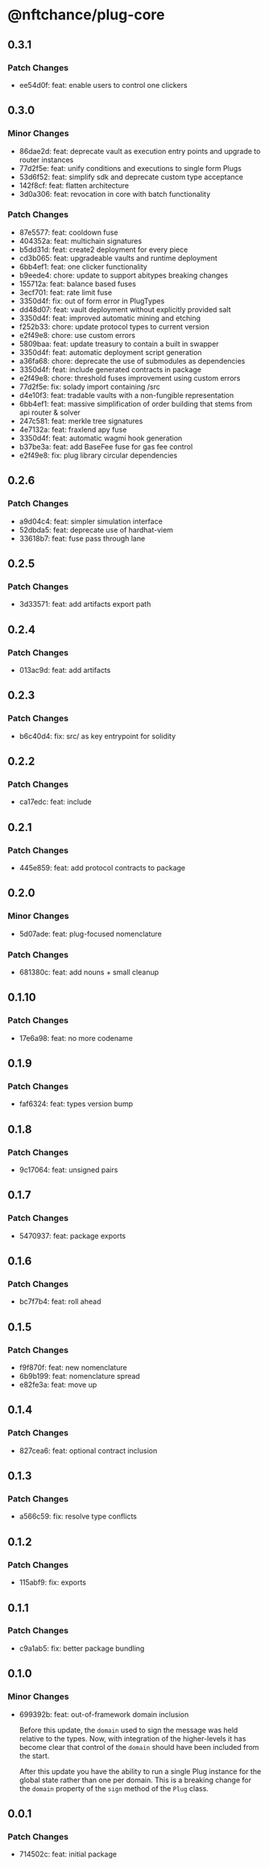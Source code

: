 # @nftchance/plug-core

## 0.3.1

### Patch Changes

- ee54d0f: feat: enable users to control one clickers

## 0.3.0

### Minor Changes

- 86dae2d: feat: deprecate vault as execution entry points and upgrade to router instances
- 77d2f5e: feat: unify conditions and executions to single form Plugs
- 53d6f52: feat: simplify sdk and deprecate custom type acceptance
- 142f8cf: feat: flatten architecture
- 3d0a306: feat: revocation in core with batch functionality

### Patch Changes

- 87e5577: feat: cooldown fuse
- 404352a: feat: multichain signatures
- b5dd31d: feat: create2 deployment for every piece
- cd3b065: feat: upgradeable vaults and runtime deployment
- 6bb4ef1: feat: one clicker functionality
- b9eede4: chore: update to support abitypes breaking changes
- 155712a: feat: balance based fuses
- 3ecf701: feat: rate limit fuse
- 3350d4f: fix: out of form error in PlugTypes
- dd48d07: feat: vault deployment without explicitly provided salt
- 3350d4f: feat: improved automatic mining and etching
- f252b33: chore: update protocol types to current version
- e2f49e8: chore: use custom errors
- 5809baa: feat: update treasury to contain a built in swapper
- 3350d4f: feat: automatic deployment script generation
- a36fa68: chore: deprecate the use of submodules as dependencies
- 3350d4f: feat: include generated contracts in package
- e2f49e8: chore: threshold fuses improvement using custom errors
- 77d2f5e: fix: solady import containing /src
- d4e10f3: feat: tradable vaults with a non-fungible representation
- 6bb4ef1: feat: massive simplification of order building that stems from api router & solver
- 247c581: feat: merkle tree signatures
- 4e7132a: feat: fraxlend apy fuse
- 3350d4f: feat: automatic wagmi hook generation
- b37be3a: feat: add BaseFee fuse for gas fee control
- e2f49e8: fix: plug library circular dependencies

## 0.2.6

### Patch Changes

- a9d04c4: feat: simpler simulation interface
- 52dbda5: feat: deprecate use of hardhat-viem
- 33618b7: feat: fuse pass through lane

## 0.2.5

### Patch Changes

- 3d33571: feat: add artifacts export path

## 0.2.4

### Patch Changes

- 013ac9d: feat: add artifacts

## 0.2.3

### Patch Changes

- b6c40d4: fix: src/ as key entrypoint for solidity

## 0.2.2

### Patch Changes

- ca17edc: feat: include

## 0.2.1

### Patch Changes

- 445e859: feat: add protocol contracts to package

## 0.2.0

### Minor Changes

- 5d07ade: feat: plug-focused nomenclature

### Patch Changes

- 681380c: feat: add nouns + small cleanup

## 0.1.10

### Patch Changes

- 17e6a98: feat: no more codename

## 0.1.9

### Patch Changes

- faf6324: feat: types version bump

## 0.1.8

### Patch Changes

- 9c17064: feat: unsigned pairs

## 0.1.7

### Patch Changes

- 5470937: feat: package exports

## 0.1.6

### Patch Changes

- bc7f7b4: feat: roll ahead

## 0.1.5

### Patch Changes

- f9f870f: feat: new nomenclature
- 6b9b199: feat: nomenclature spread
- e82fe3a: feat: move up

## 0.1.4

### Patch Changes

- 827cea6: feat: optional contract inclusion

## 0.1.3

### Patch Changes

- a566c59: fix: resolve type conflicts

## 0.1.2

### Patch Changes

- 115abf9: fix: exports

## 0.1.1

### Patch Changes

- c9a1ab5: fix: better package bundling

## 0.1.0

### Minor Changes

- 699392b: feat: out-of-framework domain inclusion

  Before this update, the `domain` used to sign the message was held relative to the types. Now, with integration of the higher-levels it has become clear that control of the `domain` should have been included from the start.

  After this update you have the ability to run a single Plug instance for the global state rather than one per domain. This is a breaking change for the `domain` property of the `sign` method of the `Plug` class.

## 0.0.1

### Patch Changes

- 714502c: feat: initial package
